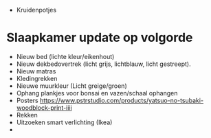 

- Kruidenpotjes

# Slaapkamer update op volgorde 

- Nieuw bed (lichte kleur/eikenhout)
- Nieuw dekbedovertrek (licht grijs, lichtblauw, licht gestreept).
- Nieuw matras
- Kledingrekken
- Nieuwe muurkleur (Licht greige/groen)
- Ophang plankjes voor bonsai en vazen/schaal ophangen
- Posters https://www.pstrstudio.com/products/yatsuo-no-tsubaki-woodblock-print-iiii
- Rekken
- Uitzoeken smart verlichting (Ikea)
- 

